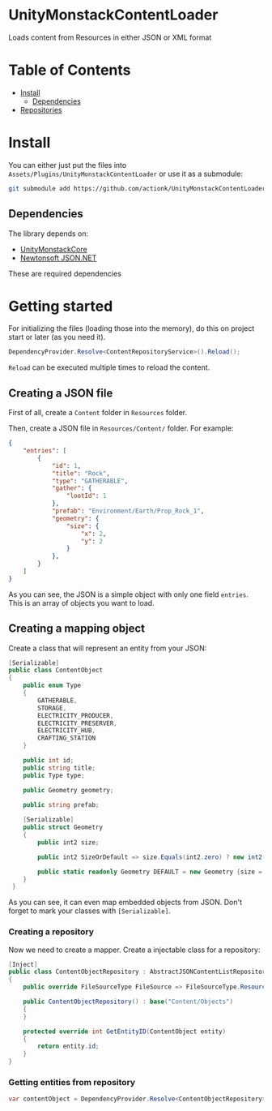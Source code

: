 # UnityMonstackContentLoader

Loads content from Resources in either JSON or XML format

# Table of Contents

* [Install](#install)
  * [Dependencies](#dependencies)
* [Repositories](#repositories)

# Install


You can either just put the files into `Assets/Plugins/UnityMonstackContentLoader` or use it as a submodule:
```sh
git submodule add https://github.com/actionk/UnityMonstackContentLoader.git Assets/Plugins/UnityMonstackContentLoader
```

## Dependencies

The library depends on:
* [UnityMonstackCore](https://github.com/actionk/UnityMonstackCore)
* [Newtonsoft JSON.NET](https://www.newtonsoft.com/json)

These are required dependencies

# Getting started

For initializing the files (loading those into the memory), do this on project start or later (as you need it).

```cs
DependencyProvider.Resolve<ContentRepositoryService>().Reload();
```

`Reload` can be executed multiple times to reload the content.

## Creating a JSON file

First of all, create a `Content` folder in `Resources` folder.

Then, create a JSON file in `Resources/Content/` folder. For example:

```json
{
    "entries": [
        {
            "id": 1,
            "title": "Rock",
            "type": "GATHERABLE",
            "gather": {
                "lootId": 1
            },
            "prefab": "Environment/Earth/Prop_Rock_1",
            "geometry": {
                "size": {
                    "x": 2,
                    "y": 2
                }
            },
        }
    ]
}
```

As you can see, the JSON is a simple object with only one field `entries`. This is an array of objects you want to load.

## Creating a mapping object

Create a class that will represent an entity from your JSON:

```cs
[Serializable]
public class ContentObject
{
    public enum Type
    {
        GATHERABLE,
        STORAGE,
        ELECTRICITY_PRODUCER,
        ELECTRICITY_PRESERVER,
        ELECTRICITY_HUB,
        CRAFTING_STATION
    }

    public int id;
    public string title;
    public Type type;

    public Geometry geometry;

    public string prefab;
    
    [Serializable]
    public struct Geometry
    {
        public int2 size;

        public int2 SizeOrDefault => size.Equals(int2.zero) ? new int2(1, 1) : size;

        public static readonly Geometry DEFAULT = new Geometry {size = new int2(1, 1)};
    }
 }
```

As you can see, it can even map embedded objects from JSON. Don't forget to mark your classes with `[Serializable]`.

### Creating a repository

Now we need to create a mapper. Create a injectable class for a repository:

```cs
[Inject]
public class ContentObjectRepository : AbstractJSONContentListRepository<int, ContentObject>
{
    public override FileSourceType FileSource => FileSourceType.Resources;

    public ContentObjectRepository() : base("Content/Objects")
    {
    }

    protected override int GetEntityID(ContentObject entity)
    {
        return entity.id;
    }
}
```

### Getting entities from repository

```cs
var contentObject = DependencyProvider.Resolve<ContentObjectRepository>().GetByKey(objectId);
```
